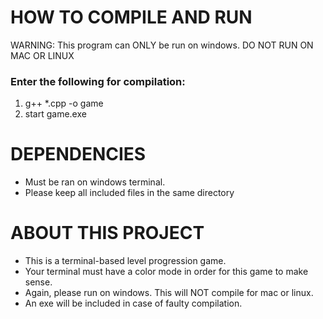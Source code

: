# HOW TO COMPILE AND RUN	
WARNING: This program can ONLY be run on windows. DO NOT RUN ON MAC OR LINUX
### Enter the following for compilation:
1. g++ *.cpp -o game
2. start game.exe

# DEPENDENCIES
- Must be ran on windows terminal.
- Please keep all included files in the same directory

# ABOUT THIS PROJECT
- This is a terminal-based level progression game. 
- Your terminal must have a color mode in order for this game to make sense.
- Again, please run on windows. This will NOT compile for mac or linux.
- An exe will be included in case of faulty compilation.
